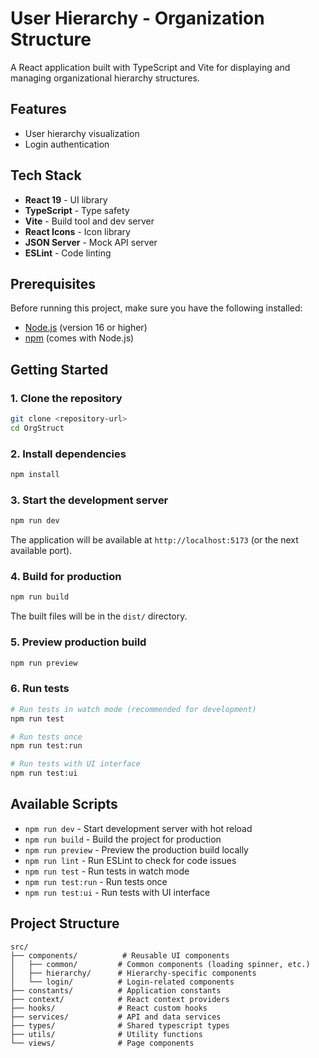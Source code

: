 # User Hierarchy - Organization Structure

A React application built with TypeScript and Vite for displaying and managing organizational hierarchy structures.

## Features

- User hierarchy visualization
- Login authentication

## Tech Stack

- **React 19** - UI library
- **TypeScript** - Type safety
- **Vite** - Build tool and dev server
- **React Icons** - Icon library
- **JSON Server** - Mock API server
- **ESLint** - Code linting

## Prerequisites

Before running this project, make sure you have the following installed:

- [Node.js](https://nodejs.org/) (version 16 or higher)
- [npm](https://www.npmjs.com/) (comes with Node.js)

## Getting Started

### 1. Clone the repository

```bash
git clone <repository-url>
cd OrgStruct
```

### 2. Install dependencies

```bash
npm install
```

### 3. Start the development server

```bash
npm run dev
```

The application will be available at `http://localhost:5173` (or the next available port).

### 4. Build for production

```bash
npm run build
```

The built files will be in the `dist/` directory.

### 5. Preview production build

```bash
npm run preview
```

### 6. Run tests

```bash
# Run tests in watch mode (recommended for development)
npm run test

# Run tests once
npm run test:run

# Run tests with UI interface
npm run test:ui
```

## Available Scripts

- `npm run dev` - Start development server with hot reload
- `npm run build` - Build the project for production
- `npm run preview` - Preview the production build locally
- `npm run lint` - Run ESLint to check for code issues
- `npm run test` - Run tests in watch mode
- `npm run test:run` - Run tests once
- `npm run test:ui` - Run tests with UI interface

## Project Structure

```
src/
├── components/          # Reusable UI components
│   ├── common/         # Common components (loading spinner, etc.)
│   ├── hierarchy/      # Hierarchy-specific components
│   └── login/          # Login-related components
├── constants/          # Application constants
├── context/            # React context providers
├── hooks/              # React custom hooks
├── services/           # API and data services
├── types/              # Shared typescript types
├── utils/              # Utility functions
└── views/              # Page components
```